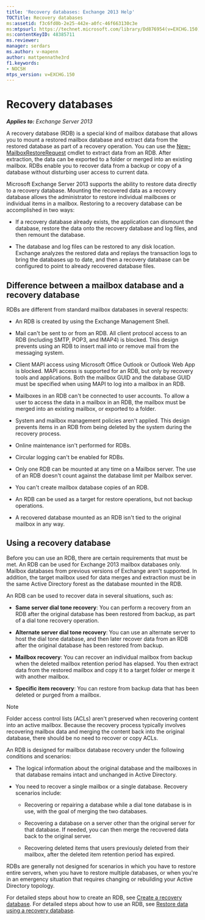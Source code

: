 ```yaml
---
title: 'Recovery databases: Exchange 2013 Help'
TOCTitle: Recovery databases
ms:assetid: f3c6fd0b-2e25-442e-a0fc-46f663130c3e
ms:mtpsurl: https://technet.microsoft.com/library/Dd876954(v=EXCHG.150)
ms:contentKeyID: 48385711
ms.reviewer: 
manager: serdars
ms.author: v-mapenn
author: mattpennathe3rd
f1.keywords:
- NOCSH
mtps_version: v=EXCHG.150
---
```


# Recovery databases

_**Applies to:** Exchange Server 2013_

A recovery database (RDB) is a special kind of mailbox database that allows you to mount a restored mailbox database and extract data from the restored database as part of a recovery operation. You can use the [New-MailboxRestoreRequest](https://technet.microsoft.com/library/ff829875\(v=exchg.150\)) cmdlet to extract data from an RDB. After extraction, the data can be exported to a folder or merged into an existing mailbox. RDBs enable you to recover data from a backup or copy of a database without disturbing user access to current data.

Microsoft Exchange Server 2013 supports the ability to restore data directly to a recovery database. Mounting the recovered data as a recovery database allows the administrator to restore individual mailboxes or individual items in a mailbox. Restoring to a recovery database can be accomplished in two ways:

  - If a recovery database already exists, the application can dismount the database, restore the data onto the recovery database and log files, and then remount the database.

  - The database and log files can be restored to any disk location. Exchange analyzes the restored data and replays the transaction logs to bring the databases up to date, and then a recovery database can be configured to point to already recovered database files.

## Difference between a mailbox database and a recovery database

RDBs are different from standard mailbox databases in several respects:

  - An RDB is created by using the Exchange Management Shell.

  - Mail can't be sent to or from an RDB. All client protocol access to an RDB (including SMTP, POP3, and IMAP4) is blocked. This design prevents using an RDB to insert mail into or remove mail from the messaging system.

  - Client MAPI access using Microsoft Office Outlook or Outlook Web App is blocked. MAPI access is supported for an RDB, but only by recovery tools and applications. Both the mailbox GUID and the database GUID must be specified when using MAPI to log into a mailbox in an RDB.

  - Mailboxes in an RDB can't be connected to user accounts. To allow a user to access the data in a mailbox in an RDB, the mailbox must be merged into an existing mailbox, or exported to a folder.

  - System and mailbox management policies aren't applied. This design prevents items in an RDB from being deleted by the system during the recovery process.

  - Online maintenance isn't performed for RDBs.

  - Circular logging can't be enabled for RDBs.

  - Only one RDB can be mounted at any time on a Mailbox server. The use of an RDB doesn't count against the database limit per Mailbox server.

  - You can't create mailbox database copies of an RDB.

  - An RDB can be used as a target for restore operations, but not backup operations.

  - A recovered database mounted as an RDB isn't tied to the original mailbox in any way.

## Using a recovery database

Before you can use an RDB, there are certain requirements that must be met. An RDB can be used for Exchange 2013 mailbox databases only. Mailbox databases from previous versions of Exchange aren't supported. In addition, the target mailbox used for data merges and extraction must be in the same Active Directory forest as the database mounted in the RDB.

An RDB can be used to recover data in several situations, such as:

  - **Same server dial tone recovery**: You can perform a recovery from an RDB after the original database has been restored from backup, as part of a dial tone recovery operation.

  - **Alternate server dial tone recovery**: You can use an alternate server to host the dial tone database, and then later recover data from an RDB after the original database has been restored from backup.

  - **Mailbox recovery**: You can recover an individual mailbox from backup when the deleted mailbox retention period has elapsed. You then extract data from the restored mailbox and copy it to a target folder or merge it with another mailbox.

  - **Specific item recovery**: You can restore from backup data that has been deleted or purged from a mailbox.

> [!NOTE]
> Folder access control lists (ACLs) aren't preserved when recovering content into an active mailbox. Because the recovery process typically involves recovering mailbox data and merging the content back into the original database, there should be no need to recover or copy ACLs.

An RDB is designed for mailbox database recovery under the following conditions and scenarios:

  - The logical information about the original database and the mailboxes in that database remains intact and unchanged in Active Directory.

  - You need to recover a single mailbox or a single database. Recovery scenarios include:

      - Recovering or repairing a database while a dial tone database is in use, with the goal of merging the two databases.

      - Recovering a database on a server other than the original server for that database. If needed, you can then merge the recovered data back to the original server.

      - Recovering deleted items that users previously deleted from their mailbox, after the deleted item retention period has expired.

RDBs are generally not designed for scenarios in which you have to restore entire servers, when you have to restore multiple databases, or when you're in an emergency situation that requires changing or rebuilding your Active Directory topology.

For detailed steps about how to create an RDB, see [Create a recovery database](create-a-recovery-database-exchange-2013-help.md). For detailed steps about how to use an RDB, see [Restore data using a recovery database](restore-data-using-a-recovery-database-exchange-2013-help.md).
